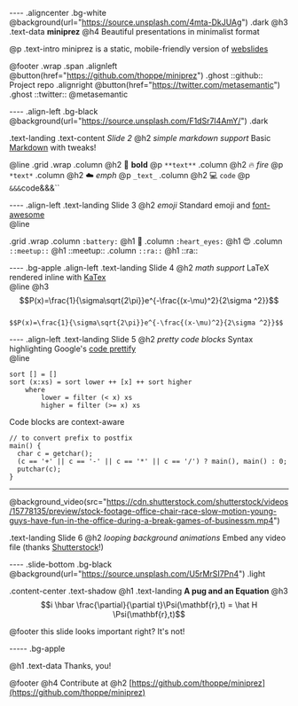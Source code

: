 ---- .aligncenter .bg-white
@background(url="https://source.unsplash.com/4mta-DkJUAg") .dark
@h3 .text-data **miniprez** 
@h4 Beautiful presentations in minimalist format <br>

@p .text-intro 
  miniprez is a static, mobile-friendly version of [webslides](https://github.com/jlantunez/webslides)

@footer
 .wrap
  .span
   .alignleft
     @button(href="https://github.com/thoppe/miniprez") .ghost ::github:: Project repo
   .alignright
     @button(href="https://twitter.com/metasemantic") .ghost ::twitter:: @metasemantic

---- .align-left .bg-black
@background(url="https://source.unsplash.com/F1dSr7I4AmY/") .dark

.text-landing .text-content _Slide 2_
@h2 _simple markdown support_
Basic [Markdown](https://daringfireball.net/projects/markdown/syntax) with tweaks!

@line
 .grid .wrap
  .column
    @h2 :muscle: **bold**
    @p `**text**`
  .column
    @h2 :fire: *fire*
    @p `*text*`
  .column
    @h2 :cloud: _emph_
    @p `_text_`
  .column
    @h2 :computer: `code`
    @p `&&&`code&&&`` 

---- .align-left
.text-landing Slide 3
@h2 _emoji_
Standard emoji and [font-awesome](http://fontawesome.io/)  
@line

 .grid .wrap
  .column `:battery:`
    @h1 :battery:
  .column `:heart_eyes:`
    @h1 :heart_eyes:
  .column `::meetup::`
    @h1 ::meetup::
  .column `::ra::`
    @h1 ::ra:: 

---- .bg-apple .align-left
.text-landing Slide 4
@h2 _math support_
LaTeX rendered inline with [KaTex](https://github.com/Khan/KaTeX)  
@line
@h3
  $$P(x)=\frac{1}{\sigma\sqrt{2\pi}}e^{-\frac{(x-\mu)^2}{2\sigma ^2}}$$
<br>
`$$P(x)=\frac{1}{\sigma\sqrt{2\pi}}e^{-\frac{(x-\mu)^2}{2\sigma ^2}}$$`

---- .align-left 
.text-landing Slide 5
@h2 _pretty code blocks_
Syntax highlighting Google's [code prettify](https://github.com/google/code-prettify)  
@line
```
sort [] = []
sort (x:xs) = sort lower ++ [x] ++ sort higher
    where
        lower = filter (< x) xs
        higher = filter (>= x) xs
```
Code blocks are context-aware
```
// to convert prefix to postfix
main() {
  char c = getchar();
  (c == '+' || c == '-' || c == '*' || c == '/') ? main(), main() : 0;
  putchar(c);
} 
```

----- 
@background_video(src="https://cdn.shutterstock.com/shutterstock/videos/15778135/preview/stock-footage-office-chair-race-slow-motion-young-guys-have-fun-in-the-office-during-a-break-games-of-businessm.mp4")

.text-landing Slide 6
@h2 _looping background animations_
Embed any video file (thanks [Shutterstock](https://www.shutterstock.com/)!)

---- .slide-bottom .bg-black
@background(url="https://source.unsplash.com/U5rMrSI7Pn4") .light

.content-center .text-shadow 
  @h1 .text-landing **A pug and an Equation**
  @h3 $$i \hbar \frac{\partial}{\partial t}\Psi(\mathbf{r},t) = \hat H \Psi(\mathbf{r},t)$$
  
@footer this slide looks important right? It's not!

----- .bg-apple

@h1 .text-data Thanks, you!

@footer
  @h4 Contribute at
  @h2 [https://github.com/thoppe/miniprez](https://github.com/thoppe/miniprez)